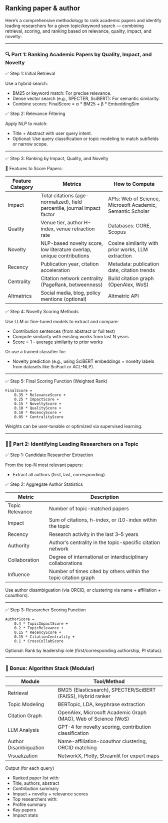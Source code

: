 ## Ranking paper & author


Here’s a comprehensive methodology to rank academic papers and identify leading researchers for a given topic/keyword search — combining retrieval, scoring, and ranking based on relevance, quality, impact, and novelty:


---

### 🔍 Part 1: Ranking Academic Papers by Quality, Impact, and Novelty


✅ Step 1: Initial Retrieval

Use a hybrid search:
-	BM25 or keyword match: For precise relevance.
-	Dense vector search (e.g., SPECTER, SciBERT): For semantic similarity.
-	Combine scores: FinalScore = α * BM25 + β * EmbeddingSim

✅ Step 2: Relevance Filtering

Apply NLP to match:
-	Title + Abstract with user query intent.
-	Optional: Use query classification or topic modeling to match subfields or narrow scope.


---


✅ Step 3: Ranking by Impact, Quality, and Novelty


 🧠 Features to Score Papers:

| Feature Category | Metrics                                                                 | How to Compute                                              |
|------------------|------------------------------------------------------------------------|-------------------------------------------------------------|
| Impact           | Total citations (age-normalized), field percentile, journal impact factor| APIs: Web of Science, Microsoft Academic, Semantic Scholar  |
| Quality          | Venue tier, author H-index, venue retraction rate                       | Databases: CORE, Scopus                                     |
| Novelty          | NLP-based novelty score, low literature overlap, unique contributions   | Cosine similarity with prior works, LLM extraction          |
| Recency          | Publication year, citation acceleration                                | Metadata: publication date, citation trends                 |
| Centrality       | Citation network centrality (PageRank, betweenness)                    | Build citation graph (OpenAlex, WoS)                        |
| Altmetrics       | Social media, blog, policy mentions (optional)                         | Altmetric API                                               |


✅ Step 4: Novelty Scoring Methods

Use LLM or fine-tuned models to extract and compare:
-	Contribution sentences (from abstract or full text)
-	Compute similarity with existing works from last N years
-	Score = 1 - average similarity to prior works

Or use a trained classifier for:
-	Novelty prediction (e.g., using SciBERT embeddings + novelty labels from datasets like SciFact or ACL-NLP).

---

✅ Step 5: Final Scoring Function (Weighted Rank)


```plaintxt
FinalScore = 
    0.35 * RelevanceScore +
    0.25 * ImpactScore +
    0.15 * NoveltyScore +
    0.10 * QualityScore +
    0.10 * RecencyScore +
    0.05 * CentralityScore
```

Weights can be user-tunable or optimized via supervised learning.

---

### 🧑‍🔬 Part 2: Identifying Leading Researchers on a Topic



✅ Step 1: Candidate Researcher Extraction

From the top-N most relevant papers:
-	Extract all authors (first, last, corresponding).


✅ Step 2: Aggregate Author Statistics


| Metric         | Description                                                      |
|----------------|------------------------------------------------------------------|
| Topic Relevance| Number of topic-matched papers                                   |
| Impact         | Sum of citations, h-index, or i10-index within the topic         |
| Recency        | Research activity in the last 3–5 years                         |
| Authority      | Author’s centrality in the topic-specific citation network       |
| Collaboration  | Degree of international or interdisciplinary collaborations      |
| Influence      | Number of times cited by others within the topic citation graph  |


Use author disambiguation (via ORCID, or clustering via name + affiliation + coauthors).

---

✅ Step 3: Researcher Scoring Function

```plaintext
AuthorScore = 
    0.4 * TopicImpactScore + 
    0.2 * TopicRelevance + 
    0.15 * RecencyScore + 
    0.15 * CitationCentrality + 
    0.1 * CrossCollabScore
```


Optional: Rank by leadership role (first/corresponding authorship, PI status).

---


### 🧪 Bonus: Algorithm Stack (Modular)


| Module                | Tool/Method                                                      |
|-----------------------|------------------------------------------------------------------|
| Retrieval             | BM25 (Elasticsearch), SPECTER/SciBERT (FAISS), Hybrid ranker     |
| Topic Modeling        | BERTopic, LDA, keyphrase extraction                              |
| Citation Graph        | OpenAlex, Microsoft Academic Graph (MAG), Web of Science (WoS)   |
| LLM Analysis          | GPT-4 for novelty scoring, contribution classification           |
| Author Disambiguation | Name-affiliation-coauthor clustering, ORCID matching             |
| Visualization         | NetworkX, Plotly, Streamlit for expert maps                      |


Output (for each query)

-	Ranked paper list with:
-	Title, authors, abstract
-	Contribution summary
-	Impact + novelty + relevance scores
-	Top researchers with:
-	Profile summary
-	Key papers
-	Impact stats
